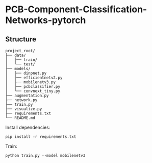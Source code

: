 # PCB-Component-Classification-Networks-pytorch

## Structure

```
project_root/
├── data/
│   ├── train/
│   └── test/
├── models/
│   ├── dinpnet.py
│   ├── efficientnetv2.py
│   ├── mobilenetv3.py
│   ├── pcbclassifier.py
│   └── convnext_tiny.py
├── augmentation.py
├── network.py
├── train.py
├── visualize.py
├── requirements.txt
└── README.md
```

Install dependencies:

```
pip install -r requirements.txt
```

Train:

```
python train.py --model mobilenetv3
```
